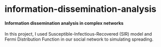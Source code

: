 # information-dissemination-analysis
#### Information dissemination analysis in complex networks

In this project, I used Susceptible-Infectious-Recovered (SIR) model and Fermi Distribution Function in our social network to simulating spreading.


